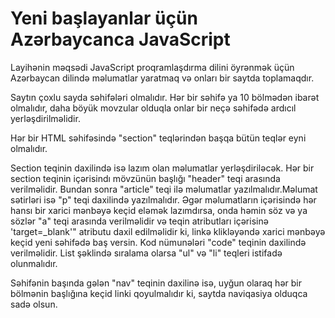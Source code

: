 
# Yeni başlayanlar üçün Azərbaycanca JavaScript

Layihənin məqsədi JavaScript proqramlaşdırma dilini öyrənmək üçün Azərbaycan dilində məlumatlar yaratmaq və onları bir saytda toplamaqdır. 

Saytın çoxlu sayda səhifələri olmalıdır. Hər bir səhifə ya 10 bölmədən ibarət olmalıdır, daha böyük movzular olduqla onlar bir neçə səhifədə ardıcıl yerləşdirilməlidir. 

Hər bir HTML səhifəsində "section" teqlərindən başqa bütün teqlər eyni olmalıdır. 

Section teqinin daxilində isə lazım olan məlumatlar yerləşdiriləcək. Hər bir section teqinin içərisindı mövzünün başlığı "header" teqi arasında verilməlidir. Bundan sonra "article" teqi ilə məlumatlar yazılmalıdır.Məlumat sətirləri isə "p" teqi daxilində yazılmalıdır. Əgər məlumatların içərisində hər hansı bir xarici mənbəyə keçid eləmək lazımdırsa, onda həmin söz və ya sözlər "a" teqi arasında verilməlidir və teqin atributları içərisinə 'target=_blank'" atributu daxil edilməlidir ki, linkə klikləyəndə xarici mənbəyə keçid yeni səhifədə baş versin. Kod nümunələri "code" teqinin daxilində verilməlidir. List şəklində sıralama olarsa "ul" və "li" teqleri istifadə olunmalıdır. 


Səhifənin başında gələn "nav" teqinin daxilinə isə, uyğun olaraq hər bir bölmənin başlığına keçid linki qoyulmalıdır ki, saytda naviqasiya olduqca sadə olsun.  


